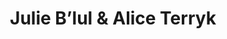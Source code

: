 ---
title: "Julie B’lul & Alice Terryk"
url: /saint-leonard-de-noblat/julie-blul-et-alice-terryk/
shop: tatouage
---